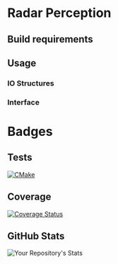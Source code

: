 # Radar Perception

## Build requirements

## Usage

### IO Structures

### Interface

# Badges
## Tests
[![CMake](https://github.com/borodziejciesla/radar_perception/actions/workflows/cmake.yml/badge.svg)](https://github.com/borodziejciesla/radar_perception/actions/workflows/cmake.yml)

## Coverage
[![Coverage Status](https://coveralls.io/repos/github/borodziejciesla/radar_perception/badge.svg?branch=main)](https://coveralls.io/github/borodziejciesla/radar_perception?branch=main)

## GitHub Stats
![Your Repository's Stats](https://github-readme-stats.vercel.app/api?username=borodziejciesla&show_icons=true)
